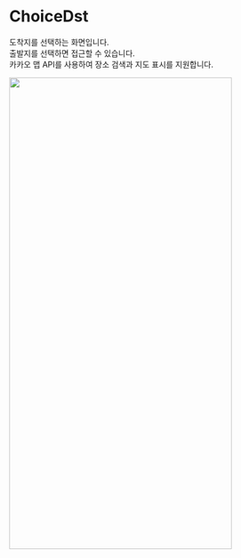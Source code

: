 # ChoiceDst

도착지를 선택하는 화면입니다.<br/>
출발지를 선택하면 접근할 수 있습니다.<br/>
카카오 맵 API를 사용하여 장소 검색과 지도 표시를 지원합니다.

<img width="400" height="848" src="https://github.com/softeerbootcamp-3rd/Team4-HansalChai/assets/37495809/2f09ac82-98f3-4cce-98da-58ed31aef10c">

